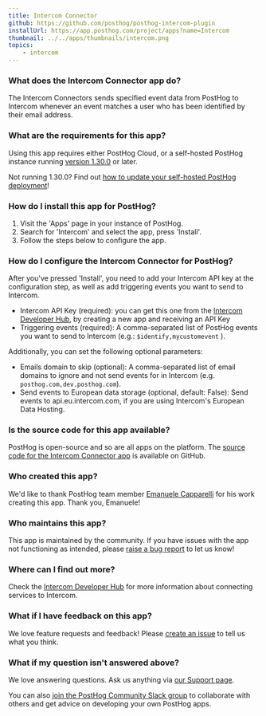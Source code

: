 ```yaml
---
title: Intercom Connector
github: https://github.com/posthog/posthog-intercom-plugin
installUrl: https://app.posthog.com/project/apps?name=Intercom
thumbnail: ../../apps/thumbnails/intercom.png
topics:
    - intercom
---
```


### What does the Intercom Connector app do?

The Intercom Connectors sends specified event data from PostHog to Intercom whenever an event matches a user who has been identified by their email address.

### What are the requirements for this app?

Using this app requires either PostHog Cloud, or a self-hosted PostHog instance running [version 1.30.0](https://posthog.com/blog/the-posthog-array-1-30-0) or later.

Not running 1.30.0? Find out [how to update your self-hosted PostHog deployment](https://posthog.com/docs/self-host/configure/upgrading-posthog)!

### How do I install this app for PostHog?

1. Visit the 'Apps' page in your instance of PostHog.
2. Search for 'Intercom' and select the app, press 'Install'.
3. Follow the steps below to configure the app.

### How do I configure the Intercom Connector for PostHog?

After you've pressed 'Install', you need to add your Intercom API key at the configuration step, as well as add triggering events you want to send to Intercom.

-   Intercom API Key (required): you can get this one from the [Intercom Developer Hub](https://developers.intercom.com/building-apps/), by creating a new app and receiving an API Key
-   Triggering events (required): A comma-separated list of PostHog events you want to send to Intercom (e.g.: `$identify,mycustomevent` ).

Additionally, you can set the following optional parameters:

-   Emails domain to skip (optional): A comma-separated list of email domains to ignore and not send events for in Intercom (e.g. `posthog.com,dev.posthog.com`).
-   Send events to European data storage (optional, default: False): Send events to api.eu.intercom.com, if you are using Intercom's European Data Hosting.

### Is the source code for this app available?

PostHog is open-source and so are all apps on the platform. The [source code for the Intercom Connector app](https://github.com/posthog/posthog-intercom-plugin) is available on GitHub.

### Who created this app?

We'd like to thank PostHog team member [Emanuele Capparelli](https://github.com/kappa90) for his work creating this app. Thank you, Emanuele!

### Who maintains this app?

This app is maintained by the community. If you have issues with the app not functioning as intended, please [raise a bug report](https://github.com/posthog/posthog-intercom-plugin) to let us know!

### Where can I find out more?

Check the [Intercom Developer Hub](https://developers.intercom.com/building-apps/) for more information about connecting services to Intercom.

### What if I have feedback on this app?

We love feature requests and feedback! Please [create an issue](https://github.com/PostHog/posthog/issues/new?assignees=&labels=enhancement%2C+feature&template=feature_request.md) to tell us what you think.

### What if my question isn't answered above?

We love answering questions. Ask us anything via [our Support page](/questions).

You can also [join the PostHog Community Slack group](/slack) to collaborate with others and get advice on developing your own PostHog apps.
